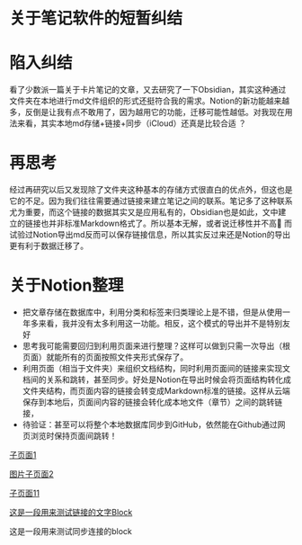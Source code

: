 # 关于笔记软件的短暂纠结

# 陷入纠结

看了少数派一篇关于卡片笔记的文章，又去研究了一下Obsidian，其实这种通过文件夹在本地进行md文件组织的形式还挺符合我的需求。Notion的新功能越来越多，反倒是让我有点不敢用了，因为越用它的功能，迁移可能性越低。对我现在用法来看，其实本地md存储+链接+同步（iCloud）还真是比较合适 ？

# 再思考

经过再研究以后又发现除了文件夹这种基本的存储方式很直白的优点外，但这也是它的不足。因为我们往往需要通过链接来建立笔记之间的联系。笔记多了这种联系尤为重要，而这个链接的数据其实又是应用私有的，Obsidian也是如此，文中建立的链接也并非标准Markdown格式了。所以基本无解，或者说迁移性并不高🤣  而试验过Notion导出md反而可以保存链接信息，所以其实反过来还是Notion的导出更有利于数据迁移了。

# 关于Notion整理

- 把文章存储在数据库中，利用分类和标签来归类理论上是不错，但是从使用一年多来看，我并没有太多利用这一功能。相反，这个模式的导出并不是特别友好
- 思考我可能需要回归到利用页面来进行整理？这样可以做到只需一次导出（根页面）就能所有的页面按照文件夹形式保存了。
- 利用页面（相当于文件夹）来组织文档结构，同时利用页面间的链接来实现文档间的关系和跳转，甚至同步。好处是Notion在导出时候会将页面结构转化成文件夹结构，而页面内容的链接会转变成Markdown标准的链接。这样从云端保存到本地后，页面间内容的链接会转化成本地文件（章节）之间的跳转链接，
- 待验证：甚至可以将整个本地数据库同步到GitHub，依然能在Github通过网页浏览时保持页面间跳转！

[子页面1](%E5%AD%90%E9%A1%B5%E9%9D%A21%202ecdfbd2e58d47a0abc68c3e5d5c0932.md)

[图片子页面2](%E5%9B%BE%E7%89%87%E5%AD%90%E9%A1%B5%E9%9D%A22%20c442529e007c4b5b8e93b428a37249f9.md)

[子页面11](%E5%AD%90%E9%A1%B5%E9%9D%A211%205caa573642f34f15bb0802f3717909f1.md)

[这是一段用来测试链接的文字Block](%E5%AD%90%E9%A1%B5%E9%9D%A212%20134276b1c28f4c92a7b0d16f05908a37.md) 

这是一段用来测试同步连接的block